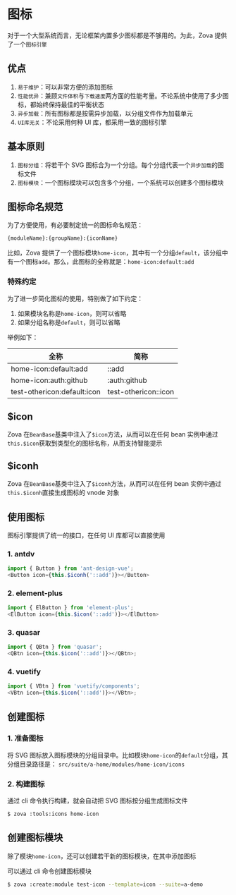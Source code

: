 # 图标

对于一个大型系统而言，无论框架内置多少图标都是不够用的。为此，Zova 提供了一个`图标引擎`

## 优点

1. `易于维护`：可以非常方便的添加图标
2. `性能优异`：兼顾`文件体积`与`下载速度`两方面的性能考量。不论系统中使用了多少图标，都始终保持最佳的平衡状态
3. `异步加载`：所有图标都是按需异步加载，以分组文件作为加载单元
4. `UI库无关`：不论采用何种 UI 库，都采用一致的图标引擎

## 基本原则

1. `图标分组`：将若干个 SVG 图标合为一个分组。每个分组代表一个`异步加载`的图标文件
2. `图标模块`：一个图标模块可以包含多个分组，一个系统可以创建多个图标模块

## 图标命名规范

为了方便使用，有必要制定统一的图标命名规范：

```bash
{moduleName}:{groupName}:{iconName}
```

比如，Zova 提供了一个图标模块`home-icon`，其中有一个分组`default`，该分组中有一个图标`add`。那么，此图标的全称就是：`home-icon:default:add`

### 特殊约定

为了进一步简化图标的使用，特别做了如下约定：

1. 如果模块名称是`home-icon`，则可以省略
2. 如果分组名称是`default`，则可以省略

举例如下：

| 全称                        | 简称                 |
| --------------------------- | -------------------- |
| home-icon:default:add      | ::add                |
| home-icon:auth:github      | :auth:github         |
| test-othericon:default:icon | test-othericon::icon |

## $icon

Zova 在`BeanBase`基类中注入了`$icon`方法，从而可以在任何 bean 实例中通过`this.$icon`获取到类型化的图标名称，从而支持智能提示

## $iconh

Zova 在`BeanBase`基类中注入了`$iconh`方法，从而可以在任何 bean 实例中通过`this.$iconh`直接生成图标的 vnode 对象

## 使用图标

图标引擎提供了统一的接口，在任何 UI 库都可以直接使用

### 1. antdv

```typescript
import { Button } from 'ant-design-vue';
<Button icon={this.$iconh('::add')}></Button>
```

### 2. element-plus

```typescript
import { ElButton } from 'element-plus';
<ElButton icon={this.$icon('::add')}></ElButton>
```

### 3. quasar

```typescript
import { QBtn } from 'quasar';
<QBtn icon={this.$icon('::add')}></QBtn>;
```

### 4. vuetify

```typescript
import { VBtn } from 'vuetify/components';
<VBtn icon={this.$icon('::add')}></VBtn>;
```

## 创建图标

### 1. 准备图标

将 SVG 图标放入图标模块的分组目录中。比如模块`home-icon`的`default`分组，其分组目录路径是：
`src/suite/a-home/modules/home-icon/icons`

### 2. 构建图标

通过 cli 命令执行构建，就会自动把 SVG 图标按分组生成图标文件

```bash
$ zova :tools:icons home-icon
```

## 创建图标模块

除了模块`home-icon`，还可以创建若干新的图标模块，在其中添加图标

可以通过 cli 命令创建图标模块

```bash
$ zova :create:module test-icon --template=icon --suite=a-demo
```
